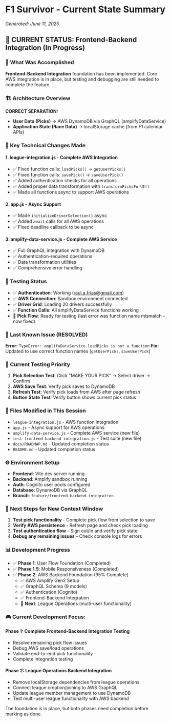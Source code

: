 # F1 Survivor - Current State Summary
*Generated: June 11, 2025*

## 🎯 CURRENT STATUS: Frontend-Backend Integration (In Progress)

### 🔄 What Was Accomplished
**Frontend-Backend Integration** foundation has been implemented. Core AWS integration is in place, but testing and debugging are still needed to complete the feature.

### 🏗️ Architecture Overview
**CORRECT SEPARATION:**
- **User Data (Picks)** → AWS DynamoDB via GraphQL (amplifyDataService)
- **Application State (Race Data)** → localStorage cache (from F1 calendar APIs)

### 🔧 Key Technical Changes Made

#### 1. **league-integration.js** - Complete AWS Integration
- ✅ Fixed function calls: `loadPicks()` → `getUserPicks()`
- ✅ Fixed function calls: `savePick()` → `saveUserPick()`
- ✅ Added authentication checks for all operations
- ✅ Added proper data transformation with `transformPicksForUI()`
- ✅ Made all functions async to support AWS operations

#### 2. **app.js** - Async Support
- ✅ Made `initializeDriverSelection()` async
- ✅ Added `await` calls for all AWS operations
- ✅ Fixed deadline callback to be async

#### 3. **amplify-data-service.js** - Complete AWS Service
- ✅ Full GraphQL integration with DynamoDB
- ✅ Authentication-required operations
- ✅ Data transformation utilities
- ✅ Comprehensive error handling

### 🧪 Testing Status
- ✅ **Authentication**: Working (raul.a.frias@gmail.com)
- ✅ **AWS Connection**: Sandbox environment connected
- ✅ **Driver Grid**: Loading 20 drivers successfully
- ✅ **Function Calls**: All amplifyDataService functions working
- 🔄 **Pick Flow**: Ready for testing (last error was function name mismatch - now fixed)

### 🚨 Last Known Issue (RESOLVED)
**Error:** `TypeError: amplifyDataService.loadPicks is not a function`
**Fix:** Updated to use correct function names (`getUserPicks`, `saveUserPick`)

### 🎯 Current Testing Priority
1. **Pick Selection Test**: Click "MAKE YOUR PICK" → Select driver → Confirm
2. **AWS Save Test**: Verify pick saves to DynamoDB
3. **Refresh Test**: Verify pick loads from AWS after page refresh
4. **Button State Test**: Verify button shows current pick status

### 📁 Files Modified in This Session
- `league-integration.js` - AWS function integration
- `app.js` - Async support for AWS operations
- `amplify-data-service.js` - Complete AWS service (new file)
- `test-frontend-backend-integration.js` - Test suite (new file)
- `docs/ROADMAP.md` - Updated completion status
- `README.md` - Updated completion status

### 🌐 Environment Setup
- **Frontend**: Vite dev server running
- **Backend**: Amplify sandbox running
- **Auth**: Cognito user pools configured
- **Database**: DynamoDB via GraphQL
- **Branch**: `feature/frontend-backend-integration`

### 🔄 Next Steps for New Context Window
1. **Test pick functionality** - Complete pick flow from selection to save
2. **Verify AWS persistence** - Refresh page and check pick loading
3. **Test authentication flow** - Sign out/in and verify pick state
4. **Debug any remaining issues** - Check console logs for errors

### 📊 Development Progress
- ✅ **Phase 1**: User Flow Foundation (Completed)
- ✅ **Phase 1.5**: Mobile Responsiveness (Completed)
- ✅ **Phase 2**: AWS Backend Foundation (95% Complete)
  - ✅ AWS Amplify Gen2 Setup
  - ✅ GraphQL Schema (9 models)
  - ✅ Authentication (Cognito)
  - ✅ Frontend-Backend Integration
  - 🔄 **Next**: League Operations (multi-user functionality)

### 🎮 Current Development Focus:

#### **Phase 1: Complete Frontend-Backend Integration Testing**
- Resolve remaining pick flow issues
- Debug AWS save/load operations
- Validate end-to-end pick functionality
- Complete integration testing

#### **Phase 2: League Operations Backend Integration** 
- Remove localStorage dependencies from league operations
- Connect league creation/joining to AWS GraphQL
- Update league member management to use DynamoDB
- Test multi-user league functionality with AWS backend

The foundation is in place, but both phases need completion before marking as done. 